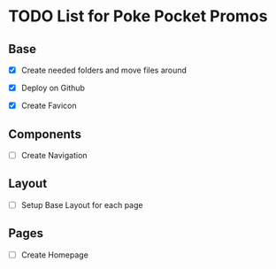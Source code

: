 # TODO List for Poke Pocket Promos

## Base

- [x] Create needed folders and move files around

- [x] Deploy on Github

- [x] Create Favicon

## Components

- [ ] Create Navigation 

## Layout

- [ ] Setup Base Layout for each page

## Pages

- [ ] Create Homepage